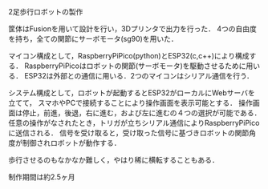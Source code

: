 2足歩行ロボットの製作


筐体はFusionを用いて設計を行い，3Dプリンタで出力を行った．
4つの自由度を持ち，全ての関節にサーボモータ(sg90)を用いた．

マイコン構成として，RaspberryPiPico(python)とESP32(c,c++)により構成する．
RaspberryPiPicoはロボットの関節(サーボモータ)を駆動させるために用いる．
ESP32は外部との通信に用いる．2つのマイコンはシリアル通信を行う．

システム構成として，ロボットが起動するとESP32がローカルにWebサーバを立てて，
スマホやPCで接続することにより操作画面を表示可能とする．
操作画面は停止，前進，後退，右に進む，および左に進むの４つの選択が可能である．
任意の操作がなされたとき，トリガが立ちシリアル通信によりRaspberryPiPicoに送信される．
信号を受け取ると，受け取った信号に基づきロボットの関節角度が制御されロボットが動作する．

歩行させるのもなかなか難しく，やはり稀に横転することもある．

制作期間は約2.5ヶ月
